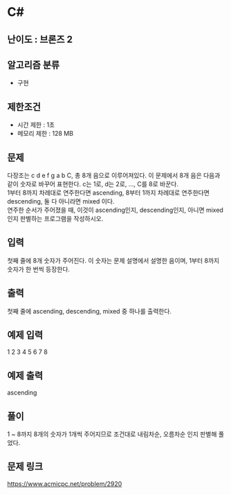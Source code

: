 # C#

## 난이도 : 브론즈 2

## 알고리즘 분류
  - 구현

## 제한조건
  - 시간 제한 : 1초
  - 메모리 제한 : 128 MB

## 문제
다장조는 c d e f g a b C, 총 8개 음으로 이루어져있다. 이 문제에서 8개 음은 다음과 같이 숫자로 바꾸어 표현한다. c는 1로, d는 2로, ..., C를 8로 바꾼다.<br/>
1부터 8까지 차례대로 연주한다면 ascending, 8부터 1까지 차례대로 연주한다면 descending, 둘 다 아니라면 mixed 이다.<br/>
연주한 순서가 주어졌을 때, 이것이 ascending인지, descending인지, 아니면 mixed인지 판별하는 프로그램을 작성하시오.<br/>

## 입력
첫째 줄에 8개 숫자가 주어진다. 이 숫자는 문제 설명에서 설명한 음이며, 1부터 8까지 숫자가 한 번씩 등장한다.<br/>

## 출력
첫째 줄에 ascending, descending, mixed 중 하나를 출력한다.<br/>

## 예제 입력
1 2 3 4 5 6 7 8<br/>

## 예제 출력
ascending<br/>

## 풀이
1 ~ 8까지 8개의 숫자가 1개씩 주어지므로 조건대로 내림차순, 오름차순 인지 판별해 풀었다.<br/>

## 문제 링크
https://www.acmicpc.net/problem/2920